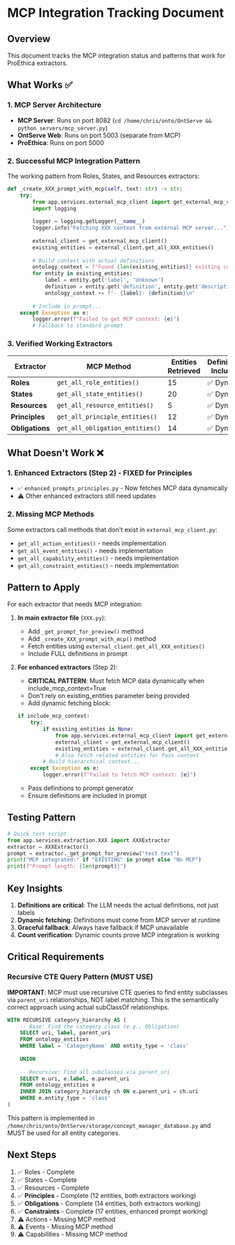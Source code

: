 # MCP Integration Tracking Document

## Overview
This document tracks the MCP integration status and patterns that work for ProEthica extractors.

## What Works ✅

### 1. MCP Server Architecture
- **MCP Server**: Runs on port 8082 (`cd /home/chris/onto/OntServe && python servers/mcp_server.py`)
- **OntServe Web**: Runs on port 5003 (separate from MCP)
- **ProEthica**: Runs on port 5000

### 2. Successful MCP Integration Pattern

The working pattern from Roles, States, and Resources extractors:

```python
def _create_XXX_prompt_with_mcp(self, text: str) -> str:
    try:
        from app.services.external_mcp_client import get_external_mcp_client
        import logging
        
        logger = logging.getLogger(__name__)
        logger.info("Fetching XXX context from external MCP server...")
        
        external_client = get_external_mcp_client()
        existing_entities = external_client.get_all_XXX_entities()
        
        # Build context with actual definitions
        ontology_context = f"Found {len(existing_entities)} existing concepts:\n"
        for entity in existing_entities:
            label = entity.get('label', 'Unknown')
            definition = entity.get('definition', entity.get('description', ''))
            ontology_context += f"- {label}: {definition}\n"
        
        # Include in prompt...
    except Exception as e:
        logger.error(f"Failed to get MCP context: {e}")
        # Fallback to standard prompt
```

### 3. Verified Working Extractors

| Extractor | MCP Method | Entities Retrieved | Definitions Included |
|-----------|------------|-------------------|---------------------|
| **Roles** | `get_all_role_entities()` | 15 | ✅ Dynamic |
| **States** | `get_all_state_entities()` | 20 | ✅ Dynamic |
| **Resources** | `get_all_resource_entities()` | 5 | ✅ Dynamic |
| **Principles** | `get_all_principle_entities()` | 12 | ✅ Dynamic |
| **Obligations** | `get_all_obligation_entities()` | 14 | ✅ Dynamic |

## What Doesn't Work ❌

### 1. Enhanced Extractors (Step 2) - FIXED for Principles
- ✅ `enhanced_prompts_principles.py` - Now fetches MCP data dynamically
- ⚠️ Other enhanced extractors still need updates

### 2. Missing MCP Methods
Some extractors call methods that don't exist in `external_mcp_client.py`:
- `get_all_action_entities()` - needs implementation
- `get_all_event_entities()` - needs implementation  
- `get_all_capability_entities()` - needs implementation
- `get_all_constraint_entities()` - needs implementation

## Pattern to Apply

For each extractor that needs MCP integration:

1. **In main extractor file** (`XXX.py`):
   - Add `_get_prompt_for_preview()` method
   - Add `_create_XXX_prompt_with_mcp()` method
   - Fetch entities using `external_client.get_all_XXX_entities()`
   - Include FULL definitions in prompt

2. **For enhanced extractors** (Step 2):
   - **CRITICAL PATTERN**: Must fetch MCP data dynamically when include_mcp_context=True
   - Don't rely on existing_entities parameter being provided
   - Add dynamic fetching block:
   ```python
   if include_mcp_context:
       try:
           if existing_entities is None:
               from app.services.external_mcp_client import get_external_mcp_client
               external_client = get_external_mcp_client()
               existing_entities = external_client.get_all_XXX_entities()
               # Also fetch related entities for Pass context
           # Build hierarchical context...
       except Exception as e:
           logger.error(f"Failed to fetch MCP context: {e}")
   ```
   - Pass definitions to prompt generator
   - Ensure definitions are included in prompt

## Testing Pattern

```python
# Quick test script
from app.services.extraction.XXX import XXXExtractor
extractor = XXXExtractor()
prompt = extractor._get_prompt_for_preview("test text")
print("MCP integrated:" if "EXISTING" in prompt else "No MCP")
print(f"Prompt length: {len(prompt)}")
```

## Key Insights

1. **Definitions are critical**: The LLM needs the actual definitions, not just labels
2. **Dynamic fetching**: Definitions must come from MCP server at runtime
3. **Graceful fallback**: Always have fallback if MCP unavailable
4. **Count verification**: Dynamic counts prove MCP integration is working

## Critical Requirements

### Recursive CTE Query Pattern (MUST USE)
**IMPORTANT**: MCP must use recursive CTE queries to find entity subclasses via `parent_uri` relationships, NOT label matching. This is the semantically correct approach using actual subClassOf relationships.

```sql
WITH RECURSIVE category_hierarchy AS (
    -- Base: Find the category class (e.g., Obligation)
    SELECT uri, label, parent_uri 
    FROM ontology_entities 
    WHERE label = 'CategoryName' AND entity_type = 'class'
    
    UNION
    
    -- Recursive: Find all subclasses via parent_uri
    SELECT e.uri, e.label, e.parent_uri
    FROM ontology_entities e
    INNER JOIN category_hierarchy ch ON e.parent_uri = ch.uri
    WHERE e.entity_type = 'class'
)
```

This pattern is implemented in `/home/chris/onto/OntServe/storage/concept_manager_database.py` and MUST be used for all entity categories.

## Next Steps

1. ✅ Roles - Complete
2. ✅ States - Complete  
3. ✅ Resources - Complete
4. ✅ **Principles** - Complete (12 entities, both extractors working)
5. ✅ **Obligations** - Complete (14 entities, both extractors working)
6. ✅ **Constraints** - Complete (17 entities, enhanced prompt working)
7. ⚠️ Actions - Missing MCP method
8. ⚠️ Events - Missing MCP method
9. ⚠️ Capabilities - Missing MCP method
